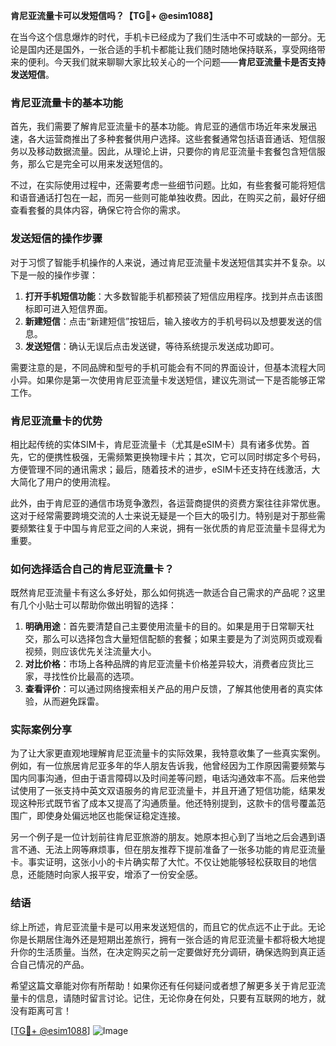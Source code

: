 **肯尼亚流量卡可以发短信吗？【TG💪+ @esim1088】**

在当今这个信息爆炸的时代，手机卡已经成为了我们生活中不可或缺的一部分。无论是国内还是国外，一张合适的手机卡都能让我们随时随地保持联系，享受网络带来的便利。今天我们就来聊聊大家比较关心的一个问题——**肯尼亚流量卡是否支持发送短信**。

### 肯尼亚流量卡的基本功能

首先，我们需要了解肯尼亚流量卡的基本功能。肯尼亚的通信市场近年来发展迅速，各大运营商推出了多种套餐供用户选择。这些套餐通常包括语音通话、短信服务以及移动数据流量。因此，从理论上讲，只要你的肯尼亚流量卡套餐包含短信服务，那么它是完全可以用来发送短信的。

不过，在实际使用过程中，还需要考虑一些细节问题。比如，有些套餐可能将短信和语音通话打包在一起，而另一些则可能单独收费。因此，在购买之前，最好仔细查看套餐的具体内容，确保它符合你的需求。

### 发送短信的操作步骤

对于习惯了智能手机操作的人来说，通过肯尼亚流量卡发送短信其实并不复杂。以下是一般的操作步骤：

1. **打开手机短信功能**：大多数智能手机都预装了短信应用程序。找到并点击该图标即可进入短信界面。
2. **新建短信**：点击“新建短信”按钮后，输入接收方的手机号码以及想要发送的信息。
3. **发送短信**：确认无误后点击发送键，等待系统提示发送成功即可。

需要注意的是，不同品牌和型号的手机可能会有不同的界面设计，但基本流程大同小异。如果你是第一次使用肯尼亚流量卡发送短信，建议先测试一下是否能够正常工作。

### 肯尼亚流量卡的优势

相比起传统的实体SIM卡，肯尼亚流量卡（尤其是eSIM卡）具有诸多优势。首先，它的便携性极强，无需频繁更换物理卡片；其次，它可以同时绑定多个号码，方便管理不同的通讯需求；最后，随着技术的进步，eSIM卡还支持在线激活，大大简化了用户的使用流程。

此外，由于肯尼亚的通信市场竞争激烈，各运营商提供的资费方案往往非常优惠。这对于经常需要跨境交流的人士来说无疑是一个巨大的吸引力。特别是对于那些需要频繁往复于中国与肯尼亚之间的人来说，拥有一张优质的肯尼亚流量卡显得尤为重要。

### 如何选择适合自己的肯尼亚流量卡？

既然肯尼亚流量卡有这么多好处，那么如何挑选一款适合自己需求的产品呢？这里有几个小贴士可以帮助你做出明智的选择：

1. **明确用途**：首先要清楚自己主要使用流量卡的目的。如果是用于日常聊天社交，那么可以选择包含大量短信配额的套餐；如果主要是为了浏览网页或观看视频，则应该优先关注流量大小。
2. **对比价格**：市场上各种品牌的肯尼亚流量卡价格差异较大，消费者应货比三家，寻找性价比最高的选项。
3. **查看评价**：可以通过网络搜索相关产品的用户反馈，了解其他使用者的真实体验，从而避免踩雷。

### 实际案例分享

为了让大家更直观地理解肯尼亚流量卡的实际效果，我特意收集了一些真实案例。例如，有一位旅居肯尼亚多年的华人朋友告诉我，他曾经因为工作原因需要频繁与国内同事沟通，但由于语言障碍以及时间差等问题，电话沟通效率不高。后来他尝试使用了一张支持中英文双语服务的肯尼亚流量卡，并且开通了短信功能，结果发现这种形式既节省了成本又提高了沟通质量。他还特别提到，这款卡的信号覆盖范围广，即使身处偏远地区也能保证稳定连接。

另一个例子是一位计划前往肯尼亚旅游的朋友。她原本担心到了当地之后会遇到语言不通、无法上网等麻烦事，但在朋友推荐下提前准备了一张多功能的肯尼亚流量卡。事实证明，这张小小的卡片确实帮了大忙。不仅让她能够轻松获取目的地信息，还能随时向家人报平安，增添了一份安全感。

### 结语

综上所述，肯尼亚流量卡是可以用来发送短信的，而且它的优点远不止于此。无论你是长期居住海外还是短期出差旅行，拥有一张合适的肯尼亚流量卡都将极大地提升你的生活质量。当然，在决定购买之前一定要做好充分调研，确保选购到真正适合自己情况的产品。

希望这篇文章能对你有所帮助！如果你还有任何疑问或者想了解更多关于肯尼亚流量卡的信息，请随时留言讨论。记住，无论你身在何处，只要有互联网的地方，就没有距离可言！

[[TG💪+ @esim1088](https://t.me/s/esim1088)] ![Image](https://i.postimg.cc/4NQfJmqS/Snipaste-2025-05-13-00-14-12.png)
